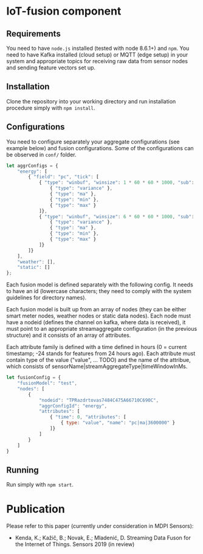 # IoT-fusion component

## Requirements
You need to have ```node.js``` installed (tested with node 8.6.1+) and ```npm```.
You need to have Kafka installed (cloud setup) or MQTT (edge setup) in your system and appropriate topics for receiving raw data from sensor nodes and sending feature vectors set up.

## Installation
Clone the repository into your working directory and run installation procedure simply with ```npm install```.

## Configurations
You need to configure separately your aggregate configurations (see example below) and fusion configurations. Some of the configurations can be observed in ```conf/``` folder.

```javascript
let aggrConfigs = {
    "energy": [
        { "field": "pc", "tick": [
            { "type": "winbuf", "winsize": 1 * 60 * 60 * 1000, "sub": [
                { "type": "variance" },
                { "type": "ma" },
                { "type": "min" },
                { "type": "max" }
            ]},
            { "type": "winbuf", "winsize": 6 * 60 * 60 * 1000, "sub": [
                { "type": "variance" },
                { "type": "ma" },
                { "type": "min" },
                { "type": "max" }
            ]}
        ]}
    ],
    "weather": [],
    "static": []
};
```
Each fusion model is defined separately with the following config. It needs to have an id (lowercase characters; they need to comply with the system guidelines for directory names).

Each fusion model is built up from an array of nodes (they can be either smart meter nodes, weather nodes or static data nodes). Each node must have a nodeid (defines the channel on kafka, where data is received), it must point to an appropriate streamaggregate configuration (in the previous structure) and it consists of an array of attributes.

Each attribute family is defined with a time defined in hours (0 = current timestamp; -24 stands for features from 24 hours ago). Each attribute must contain type of the value ("value", ... TODO) and the name of the attribue, which consists of sensorName|streamAggregateType|timeWindowInMs.

```javascript
let fusionConfig = {
    "fusionModel": "test",
    "nodes": [
        {
            "nodeid": "TPRazdrtovas7484C475A66710C690C",
            "aggrConfigId": "energy",
            "attributes": [
                { "time": 0, "attributes": [
                    { type: "value", "name": "pc|ma|3600000" }
                ]}
            ]
        }
    ]
}
```

## Running
Run simply with ```npm start```.

# Publication

Please refer to this paper (currently under consideration in MDPI Sensors):

* Kenda, K.; Kažič, B.; Novak, E.; Mladenić, D. Streaming Data Fuson for the Internet of Things. Sensors 2019 (in review)
